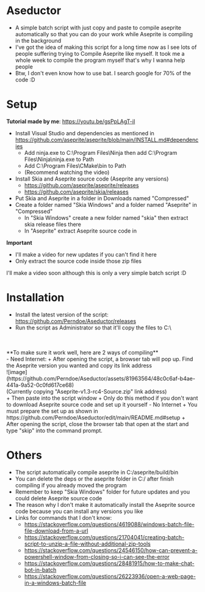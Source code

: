 # Aseductor
- A simple batch script with just copy and paste to compile aseprite automatically so that you can do your work while Aseprite is compiling in the background
- I've got the idea of making this script for a long time now as I see lots of people suffering trying to Compile Aseprite like myself. It took me a whole week to compile the program myself that's why I wanna help people
- Btw, I don't even know how to use bat. I search google for 70% of the code :D

# Setup

**Tutorial made by me**: https://youtu.be/gsPpLAgT-iI

- Install Visual Studio and dependencies as mentioned in https://github.com/aseprite/aseprite/blob/main/INSTALL.md#dependencies
  + Add ninja.exe to C:\Program Files\Ninja then add C:\Program Files\Ninja\ninja.exe to Path
  + Add C:\Program Files\CMake\bin to Path
  + (Recommend watching the video)
- Install Skia and Aseprite source code (Aseprite any versions)
  + https://github.com/aseprite/aseprite/releases
  + https://github.com/aseprite/skia/releases
- Put Skia and Aseprite in a folder in Downloads named "Compressed"
- Create a folder named "Skia Windows" and a folder named "Aseprite" in "Compressed"
  + In "Skia Windows" create a new folder named "skia" then extract skia release files there
  + In "Aseprite" extract Aseprite source code in

**Important**
- I'll make a video for new updates if you can't find it here
- Only extract the source code inside those zip files

I'll make a video soon although this is only a very simple batch script :D

# Installation
- Install the latest version of the script: https://github.com/Perndoe/Aseductor/releases
- Run the script as Administrator so that it'll copy the files to C:\
<br />
<br />**To make sure it work well, here are 2 ways of compiling**
<br />
- Need Internet:
  + After opening the script, a browser tab will pop up. Find the Aseprite version you wanted and copy its link address
  <br /> ![image](https://github.com/Perndoe/Aseductor/assets/81963564/48c0c6af-b4ae-441a-9a52-0c0fd617ce68) 
  <br /> (Currently copying "Aseprite-v1.3-rc4-Source.zip" link address)
  <br />
  + Then paste into the script window
  + Only do this method if you don't want to download Aseprite source code and set up it yourself
- No Internet
  + You must prepare the set up as shown in https://github.com/Perndoe/Aseductor/edit/main/README.md#setup
  + After opening the script, close the browser tab that open at the start and type "skip" into the command prompt.

# Others
- The script automatically compile aseprite in C:/aseprite/build/bin
- You can delete the deps or the aseprite folder in C:/ after finish compiling if you already moved the program
- Remember to keep "Skia Windows" folder for future updates and you could delete Aseprite source code
- The reason why I don't make it automatically install the Aseprite source code because you can install any versions you like
- Links for commands that I don't know: 
  + https://stackoverflow.com/questions/4619088/windows-batch-file-file-download-from-a-url
  + https://stackoverflow.com/questions/21704041/creating-batch-script-to-unzip-a-file-without-additional-zip-tools
  + https://stackoverflow.com/questions/24546150/how-can-prevent-a-powershell-window-from-closing-so-i-can-see-the-error
  + https://stackoverflow.com/questions/28481915/how-to-make-chat-bot-in-batch
  + https://stackoverflow.com/questions/26223936/open-a-web-page-in-a-windows-batch-file
